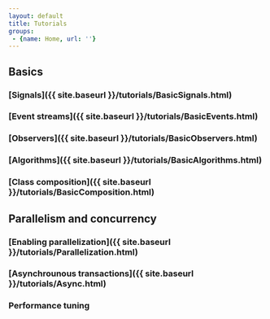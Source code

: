 ```yaml
---
layout: default
title: Tutorials
groups: 
 - {name: Home, url: ''}
---
```

## Basics

### [Signals]({{ site.baseurl }}/tutorials/BasicSignals.html)

### [Event streams]({{ site.baseurl }}/tutorials/BasicEvents.html)

### [Observers]({{ site.baseurl }}/tutorials/BasicObservers.html)

### [Algorithms]({{ site.baseurl }}/tutorials/BasicAlgorithms.html)

### [Class composition]({{ site.baseurl }}/tutorials/BasicComposition.html)


## Parallelism and concurrency

### [Enabling parallelization]({{ site.baseurl }}/tutorials/Parallelization.html)

### [Asynchrounous transactions]({{ site.baseurl }}/tutorials/Async.html)

### Performance tuning